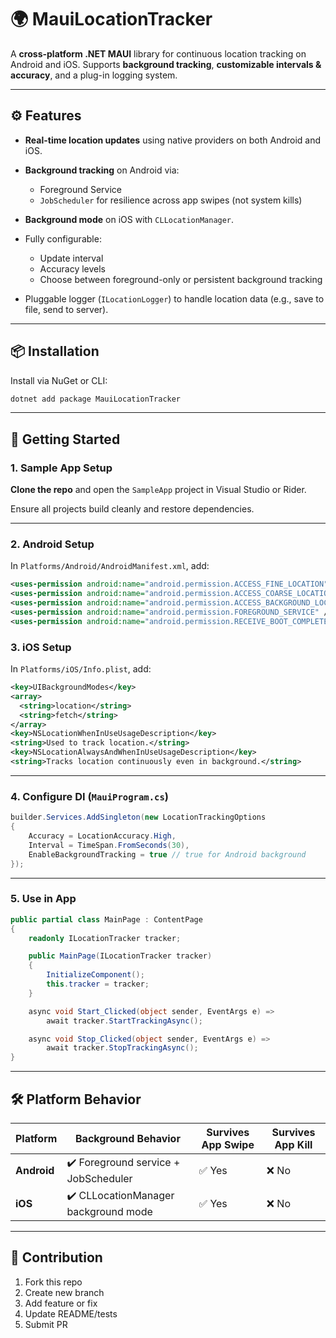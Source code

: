 
# 🌍 MauiLocationTracker

A **cross-platform .NET MAUI** library for continuous location tracking on Android and iOS. Supports **background tracking**, **customizable intervals & accuracy**, and a plug-in logging system.

---

## ⚙️ Features

* **Real-time location updates** using native providers on both Android and iOS.
* **Background tracking** on Android via:

  * Foreground Service
  * `JobScheduler` for resilience across app swipes (not system kills)
* **Background mode** on iOS with `CLLocationManager`.
* Fully configurable:

  * Update interval
  * Accuracy levels
  * Choose between foreground-only or persistent background tracking
* Pluggable logger (`ILocationLogger`) to handle location data (e.g., save to file, send to server).

---

## 📦 Installation

Install via NuGet or CLI:

```bash
dotnet add package MauiLocationTracker
```

---

## 🚀 Getting Started

### 1. Sample App Setup

**Clone the repo** and open the `SampleApp` project in Visual Studio or Rider.

Ensure all projects build cleanly and restore dependencies.

---

### 2. Android Setup

In `Platforms/Android/AndroidManifest.xml`, add:

```xml
<uses-permission android:name="android.permission.ACCESS_FINE_LOCATION" />
<uses-permission android:name="android.permission.ACCESS_COARSE_LOCATION" />
<uses-permission android:name="android.permission.ACCESS_BACKGROUND_LOCATION" />
<uses-permission android:name="android.permission.FOREGROUND_SERVICE" />
<uses-permission android:name="android.permission.RECEIVE_BOOT_COMPLETED" />
```

### 3. iOS Setup

In `Platforms/iOS/Info.plist`, add:

```xml
<key>UIBackgroundModes</key>
<array>
  <string>location</string>
  <string>fetch</string>
</array>
<key>NSLocationWhenInUseUsageDescription</key>
<string>Used to track location.</string>
<key>NSLocationAlwaysAndWhenInUseUsageDescription</key>
<string>Tracks location continuously even in background.</string>
```

---

### 4. Configure DI (`MauiProgram.cs`)

```csharp
builder.Services.AddSingleton(new LocationTrackingOptions
{
    Accuracy = LocationAccuracy.High,
    Interval = TimeSpan.FromSeconds(30),
    EnableBackgroundTracking = true // true for Android background
});
```

---

### 5. Use in App

```csharp
public partial class MainPage : ContentPage
{
    readonly ILocationTracker tracker;

    public MainPage(ILocationTracker tracker)
    {
        InitializeComponent();
        this.tracker = tracker;
    }

    async void Start_Clicked(object sender, EventArgs e) =>
        await tracker.StartTrackingAsync();

    async void Stop_Clicked(object sender, EventArgs e) =>
        await tracker.StopTrackingAsync();
}
```

---

## 🛠 Platform Behavior

| Platform    | Background Behavior                  | Survives App Swipe | Survives App Kill |
| ----------- | ------------------------------------ | ------------------ | ----------------- |
| **Android** | ✔️ Foreground service + JobScheduler | ✅ Yes              | ❌ No              |
| **iOS**     | ✔️ CLLocationManager background mode | ✅ Yes              | ❌ No              |

---

## 📝 Contribution

1. Fork this repo
2. Create new branch
3. Add feature or fix
4. Update README/tests
5. Submit PR


